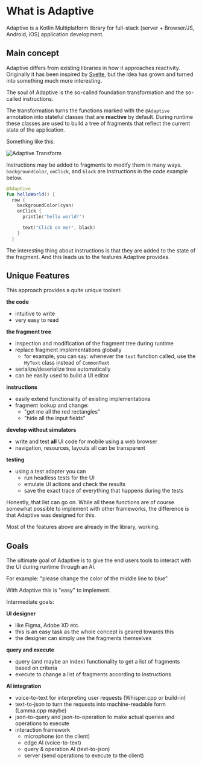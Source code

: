 # What is Adaptive

Adaptive is a Kotlin Multiplatform library for full-stack (server + Browser/JS, Android, iOS) application development.

## Main concept

Adaptive differs from existing libraries in how it approaches reactivity. Originally it has been inspired
by [Svelte](https://svelte.io), but the idea has grown and turned into something much more interesting.

The soul of Adaptive is the so-called foundation transformation and the so-called instructions.

The transformation turns the functions marked with the `@Adaptive` annotation into stateful classes
that are **reactive** by default. During runtime these classes are used to build a tree of fragments
that reflect the current state of the application.

Something like this:

![Adaptive Transform](adaptive-transform.png)

Instructions may be added to fragments to modify them in many ways. `backgroundColor`, `onClick`, and `black`
are instructions in the code example below.

```kotlin
@Adaptive
fun helloWorld() {
  row {
    backgroundColor(cyan)
    onClick {
      println("hello world!")

      text("Click on me!", black)
    }
  }
```

The interesting thing about instructions is that they are added to the state of the fragment. And this leads us to
the features Adaptive provides.

## Unique Features

This approach provides a quite unique toolset:

**the code**

- intuitive to write
- very easy to read

**the fragment tree**

- inspection and modification of the fragment tree during runtime
- replace fragment implementations globally
  - for example, you can say: whenever the `text` function called, use the `MyText` class instead of `CommonText`
- serialize/deserialize tree automatically
- can be easily used to build a UI editor

**instructions**

- easily extend functionality of existing implementations
- fragment lookup and change:
  - "get me all the red rectangles"
  - "hide all the input fields"

**develop without simulators**

- write and test **all** UI code for mobile using a web browser
- navigation, resources, layouts all can be transparent

**testing**

- using a test adapter you can
  - run headless tests for the UI
  - emulate UI actions and check the results
  - save the exact trace of everything that happens during the tests

Honestly, that list can go on. While all these functions are of course somewhat possible to implement with
other frameworks, the difference is that Adaptive was designed for this.

Most of the features above are already in the library, working.

## Goals

The ultimate goal of Adaptive is to give the end users tools to interact with the UI during runtime through an AI.

For example: "please change the color of the middle line to blue"

With Adaptive this is "easy" to implement.

Intermediate goals:

**UI designer**

* like Figma, Adobe XD etc.
* this is an easy task as the whole concept is geared towards this
* the designer can simply use the fragments themselves

**query and execute**

* query (and maybe an index) functionality to get a list of fragments based on criteria
* execute to change a list of fragments according to instructions

**AI integration**

* voice-to-text for interpreting user requests (Whisper.cpp or build-in)
* text-to-json to turn the requests into machine-readable form (Lamma.cpp maybe)
* json-to-query and json-to-operation to make actual queries and operations to execute
* interaction framework
  * microphone (on the client)
  * edge AI (voice-to-text)
  * query & operation AI (text-to-json)
  * server (send operations to execute to the client)